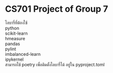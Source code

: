 # CS701 Project of Group 7
ไลบารี่ที่ต้องใช้\
python\
scikit-learn\
hmeasure\
pandas\
pylint\
imbalanced-learn\
ipykernel\
สามารถใช้ poetry เพื่อติดตั้งไลบารี่ได้ อยู่ใน pyproject.toml